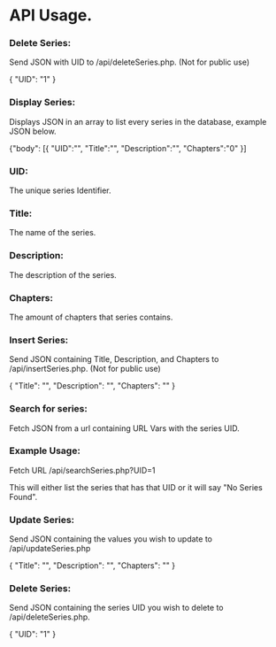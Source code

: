 <h1>API Usage.</h1>

<p><h3>Delete Series:</h3> Send JSON with UID to /api/deleteSeries.php. (Not for public use)</p>

<p>{
    "UID": "1"
}</p>

<p><h3>Display Series:</h3> Displays JSON in an array to list every series in the database, example JSON below.</p>

<p>{"body":
[{
"UID":"",
"Title":"",
"Description":"",
"Chapters":"0"
}]</p>

<p><h3>UID:</h3> The unique series Identifier.</p>
<p><h3>Title:</h3> The name of the series.</p>
<p><h3>Description:</h3> The description of the series.</p>
<p><h3>Chapters:</h3> The amount of chapters that series contains.</p>

<p><h3>Insert Series:</h3> Send JSON containing Title, Description, and Chapters to /api/insertSeries.php. (Not for public use)</p>
<p>{
"Title": "",
"Description": "",
"Chapters": ""
}</p>

<p><h3>Search for series:</h3> Fetch JSON from a url containing URL Vars with the series UID.</p>
<p><h3>Example Usage:</h3> Fetch URL /api/searchSeries.php?UID=1</p>
<p>This will either list the series that has that UID or it will say "No Series Found".</p>

<p><h3>Update Series:</h3> Send JSON containing the values you wish to update to /api/updateSeries.php</p>
<p>{
"Title": "",
"Description": "",
"Chapters": ""
}</p>

<p><h3>Delete Series:</h3> Send JSON containing the series UID you wish to delete to /api/deleteSeries.php.</p>
<p>{
"UID": "1"
}</p>
